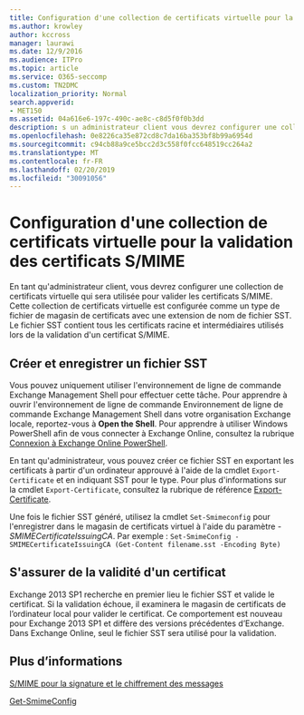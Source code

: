 ```yaml
---
title: Configuration d'une collection de certificats virtuelle pour la validation des certificats S/MIME
ms.author: krowley
author: kccross
manager: laurawi
ms.date: 12/9/2016
ms.audience: ITPro
ms.topic: article
ms.service: O365-seccomp
ms.custom: TN2DMC
localization_priority: Normal
search.appverid:
- MET150
ms.assetid: 04a616e6-197c-490c-ae8c-c8d5f0f0b3dd
description: s un administrateur client vous devrez configurer une collection de certificats virtuels qui sera utilisée pour valider les certificats S/MIME.
ms.openlocfilehash: 0e8226ca35e872cd8c7da16ba353bf8b99a6954d
ms.sourcegitcommit: c94cb88a9ce5bcc2d3c558f0fcc648519cc264a2
ms.translationtype: MT
ms.contentlocale: fr-FR
ms.lasthandoff: 02/20/2019
ms.locfileid: "30091056"
---
```

# <a name="set-up-virtual-certificate-collection-to-validate-smime"></a>Configuration d'une collection de certificats virtuelle pour la validation des certificats S/MIME

En tant qu'administrateur client, vous devrez configurer une collection de certificats virtuelle qui sera utilisée pour valider les certificats S/MIME. Cette collection de certificats virtuelle est configurée comme un type de fichier de magasin de certificats avec une extension de nom de fichier SST. Le fichier SST contient tous les certificats racine et intermédiaires utilisés lors de la validation d'un certificat S/MIME.
  
## <a name="create-and-save-an-sst"></a>Créer et enregistrer un fichier SST
<a name="sectionSection0"> </a>

Vous pouvez uniquement utiliser l'environnement de ligne de commande Exchange Management Shell pour effectuer cette tâche. Pour apprendre à ouvrir l'environnement de ligne de commande Environnement de ligne de commande Exchange Management Shell dans votre organisation Exchange locale, reportez-vous à **Open the Shell**. Pour apprendre à utiliser Windows PowerShell afin de vous connecter à Exchange Online, consultez la rubrique [Connexion à Exchange Online PowerShell](https://go.microsoft.com/fwlink/p/?linkid=396554).
  
En tant qu'administrateur, vous pouvez créer ce fichier SST en exportant les certificats à partir d'un ordinateur approuvé à l'aide de la cmdlet  `Export-Certificate` et en indiquant SST pour le type. Pour plus d'informations sur la cmdlet  `Export-Certificate`, consultez la rubrique de référence [Export-Certificate](https://docs.microsoft.com/en-us/powershell/module/pkiclient/export-certificate?view=win10-ps). 
  
Une fois le fichier SST généré, utilisez la cmdlet  `Set-Smimeconfig` pour l'enregistrer dans le magasin de certificats virtuel à l'aide du paramètre  _-SMIMECertificateIssuingCA_. Par exemple :  `Set-SmimeConfig -SMIMECertificateIssuingCA (Get-Content filename.sst -Encoding Byte)`
  
## <a name="ensuring-a-certificate-is-valid"></a>S'assurer de la validité d'un certificat
<a name="sectionSection1"> </a>

Exchange 2013 SP1 recherche en premier lieu le fichier SST et valide le certificat. Si la validation échoue, il examinera le magasin de certificats de l’ordinateur local pour valider le certificat. Ce comportement est nouveau pour Exchange 2013 SP1 et diffère des versions précédentes d’Exchange. Dans Exchange Online, seul le fichier SST sera utilisé pour la validation.
  
## <a name="more-information"></a>Plus d’informations
<a name="sectionSection2"> </a>

[S/MIME pour la signature et le chiffrement des messages](s-mime-for-message-signing-and-encryption.md)
  
[Get-SmimeConfig](http://technet.microsoft.com/library/4b29fa89-0840-4fe9-8885-019fcef2e02b.aspx)
  

